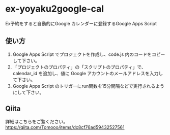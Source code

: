 # ex-yoyaku2google-cal
Ex予約をすると自動的にGoogle カレンダーに登録するGoogle Apps Script

## 使い方
1. Google Apps Script でプロジェクトを作成し、code.js 内のコードをコピーして下さい。
2. 「プロジェクトのプロパティ」の「スクリプトのプロパティ」で、calendar_id を追加し、値に Google アカウントのメールアドレスを入力して下さい。
3. Google Apps Script のトリガーにrun関数を15分間隔などで実行されるようにして下さい。

## Qiita
詳細はこちらをご覧ください。https://qiita.com/Tomooo/items/dc8cf76ad59432527561
